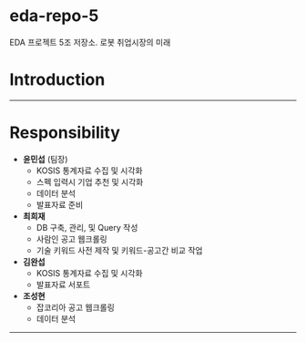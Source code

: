 # eda-repo-5
EDA 프로젝트 5조 저장소. 로봇 취업시장의 미래
# Introduction
---
# Responsibility
* **윤민섭**
(팀장)
    * KOSIS 통계자료 수집 및 시각화
    * 스펙 입력시 기업 추천 및 시각화
    * 데이터 분석
    * 발표자료 준비
* **최희재**
    * DB 구축, 관리, 및 Query 작성
    * 사람인 공고 웹크롤링
    * 기술 키워드 사전 제작 및 키워드-공고간 비교 작업  
* **김완섭**
    *  KOSIS 통계자료 수집 및 시각화
    * 발표자료 서포트  
* **조성현**
    * 잡코리아 공고 웹크롤링
    * 데이터 분석
---
# 
